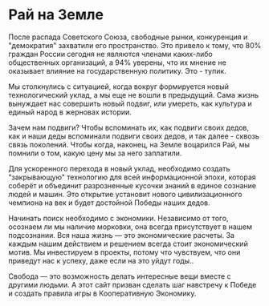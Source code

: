 # Рай на Земле

После распада Советского Союза, свободные рынки, конкуренция и "демократия" захватили его пространство. Это привело к тому, что 80% граждан России сегодня не являются членами каких-либо общественных организаций, а 94% уверены, что их мнение не оказывает влияние на государственную политику. Это - тупик. 

Мы столкнулись с ситуацией, когда вокруг формируется новый технологический уклад, а мы еще не вошли в предыдущий. Сама жизнь вынуждает нас совершить новый подвиг, или умереть, как культура и единый народ в жерновах истории. 

Зачем нам подвиги? Чтобы вспоминать их, как подвиги своих дедов, как и наши деды вспоминали подвиги своих дедов, и так далее - сквозь связь поколений. Чтобы когда, наконец, на Земле воцарился Рай, мы помнили о том, какую цену мы за него заплатили. 

Для ускоренного перехода в новый уклад, необходимо создать "закрывающую" технологию для всей информационной эпохи, которая соберёт и объединит разрозненные кусочки знаний в единое сознание людей и машин. Это открытие установит нового цивилизационного чемпиона на век и будет достойной Победы наших дедов. 

Начинать поиск необходимо с экономики. Независимо от того, осознаем ли мы наличие морковки, она всегда присутствует в нашем подсознании. Вся наша жизнь — это экономические расчеты. За каждым нашим действием и решением всегда стоит экономический мотив. Мы инвестируем в проекты, потому что чувствуем, что они приведут нас к успеху, даже если на это уйдут годы.. 

Свобода — это возможность делать интересные вещи вместе с другими людьми. А этот сайт призван сделать шаг навстречу к Победе и создать правила игры в Кооперативную Экономику. 
